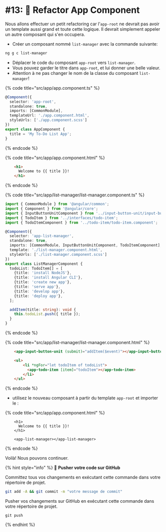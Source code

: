 # #13: 🚧 Refactor App Component

Nous allons effectuer un petit refactoring car l'`app-root` ne devrait pas avoir un template aussi grand et toute cette logique. Il devrait simplement appeler un autre composant qui s'en occupera.


* Créer un composant nommé `list-manager` avec la commande suivante:

```bash
ng g c list-manager
```

* Déplacer le code du composant `app-root` vers `list-manager`.
* Vous pouvez garder le titre dans `app-root`, et lui donner une belle valeur.
* Attention à ne pas changer le nom de la classe du composant `list-manager`!

{% code title="src/app/app.component.ts" %}
```typescript
@Component({
  selector: 'app-root',
  standalone: true,
  imports: [CommonModule],
  templateUrl: './app.component.html',
  styleUrls: ['./app.component.scss']
})
export class AppComponent {
  title = 'My To-Do List App';
}
```
{% endcode %}

{% code title="src/app/app.component.html" %}
```html
    <h1>
      Welcome to {{ title }}!
    </h1>
```
{% endcode %}

{% code title="src/app/list-manager/list-manager.component.ts" %}
```typescript
import { CommonModule } from '@angular/common';
import { Component } from '@angular/core';
import { InputButtonUnitComponent } from '../input-button-unit/input-button-unit.component';
import { TodoItem } from '../interfaces/todo-item';
import { TodoItemComponent } from '../todo-item/todo-item.component';

@Component({
  selector: 'app-list-manager',
  standalone: true,
  imports: [CommonModule, InputButtonUnitComponent, TodoItemComponent],
  template: './list-manager.component.html',
  styleUrls: ['./list-manager.component.scss']
})
export class ListManagerComponent {
  todoList: TodoItem[] = [
    {title: 'install NodeJS'},
    {title: 'install Angular CLI'},
    {title: 'create new app'},
    {title: 'serve app'},
    {title: 'develop app'},
    {title: 'deploy app'},
  ];

  addItem(title: string): void {    
    this.todoList.push({ title });
  }
}
```
{% endcode %}

{% code title="src/app/list-manager/list-manager.component.html" %}
```html
    <app-input-button-unit (submit)="addItem($event)"></app-input-button-unit>

    <ul>
        <li *ngFor="let todoItem of todoList">
          <app-todo-item [item]="todoItem"></app-todo-item>
        </li>
    </ul>
```
{% endcode %}

* utilisez le nouveau composant à partir du template `app-root` et importer le :

{% code title="src/app/app.component.html" %}
```markup
    <h1>
      Welcome to {{ title }}!
    </h1>

    <app-list-manager></app-list-manager>
```
{% endcode %}

Voilà! Nous pouvons continuer.

{% hint style="info" %}
💾 **Pusher votre code sur GitHub**

Committez tous vos changements en exécutant cette commande dans votre répertoire de projet.

```bash
git add -A && git commit -m "votre message de commit"
```

Pusher vos changements sur GitHub en exécutant cette commande dans votre répertoire de projet.

```
git push
```
{% endhint %}
